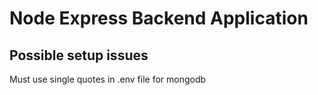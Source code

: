 # Node Express Backend Application

## Possible setup issues

Must use single quotes in .env file for mongodb
